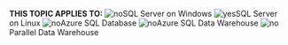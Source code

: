 <Token>**THIS TOPIC APPLIES TO:** ![no](/sql/includes/media/no.png)SQL Server on Windows ![yes](/sql/includes/media/yes.png)SQL Server on Linux ![no](/sql/includes/media/no.png)Azure SQL Database ![no](/sql/includes/media/no.png)Azure SQL Data Warehouse ![no](/sql/includes/media/no.png)Parallel Data Warehouse </Token>

